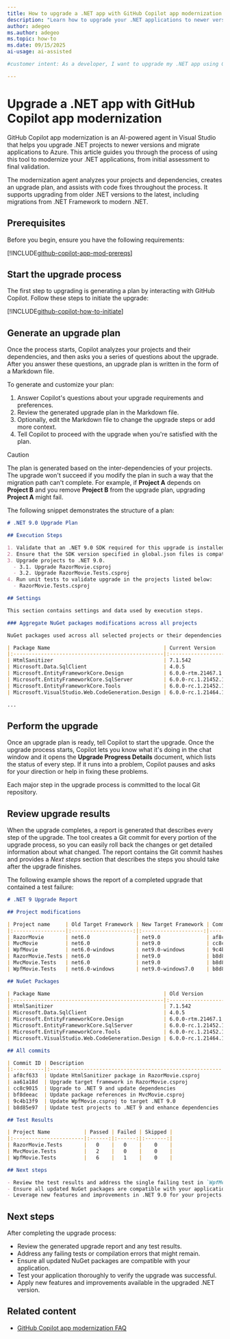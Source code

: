 ```yaml
---
title: How to upgrade a .NET app with GitHub Copilot app modernization
description: "Learn how to upgrade your .NET applications to newer versions using GitHub Copilot app modernization in Visual Studio. This step-by-step guide covers planning, execution, and validation."
author: adegeo
ms.author: adegeo
ms.topic: how-to
ms.date: 09/15/2025
ai-usage: ai-assisted

#customer intent: As a developer, I want to upgrade my .NET app using GitHub Copilot app modernization so that I can modernize my codebase efficiently with AI assistance.

---
```


# Upgrade a .NET app with GitHub Copilot app modernization

GitHub Copilot app modernization is an AI-powered agent in Visual Studio that helps you upgrade .NET projects to newer versions and migrate applications to Azure. This article guides you through the process of using this tool to modernize your .NET applications, from initial assessment to final validation.

The modernization agent analyzes your projects and dependencies, creates an upgrade plan, and assists with code fixes throughout the process. It supports upgrading from older .NET versions to the latest, including migrations from .NET Framework to modern .NET.

## Prerequisites

Before you begin, ensure you have the following requirements:

[!INCLUDE[github-copilot-app-mod-prereqs](./includes/prereqs.md)]

## Start the upgrade process

The first step to upgrading is generating a plan by interacting with GitHub Copilot. Follow these steps to initiate the upgrade:

[!INCLUDE[github-copilot-how-to-initiate](./includes/how-to-initiate.md)]

## Generate an upgrade plan

Once the process starts, Copilot analyzes your projects and their dependencies, and then asks you a series of questions about the upgrade. After you answer these questions, an upgrade plan is written in the form of a Markdown file.

To generate and customize your plan:

1. Answer Copilot's questions about your upgrade requirements and preferences.
1. Review the generated upgrade plan in the Markdown file.
1. Optionally, edit the Markdown file to change the upgrade steps or add more context.
1. Tell Copilot to proceed with the upgrade when you're satisfied with the plan.

> [!CAUTION]
> The plan is generated based on the inter-dependencies of your projects. The upgrade won't succeed if you modify the plan in such a way that the migration path can't complete. For example, if **Project A** depends on **Project B** and you remove **Project B** from the upgrade plan, upgrading **Project A** might fail.

The following snippet demonstrates the structure of a plan:

```md
# .NET 9.0 Upgrade Plan

## Execution Steps

1. Validate that an .NET 9.0 SDK required for this upgrade is installed on the machine and if not, help to get it installed.
2. Ensure that the SDK version specified in global.json files is compatible with the .NET 9.0 upgrade.
3. Upgrade projects to .NET 9.0.
  - 3.1. Upgrade RazorMovie.csproj
  - 3.2. Upgrade RazorMovie.Tests.csproj
4. Run unit tests to validate upgrade in the projects listed below:
  - RazorMovie.Tests.csproj

## Settings

This section contains settings and data used by execution steps.

### Aggregate NuGet packages modifications across all projects

NuGet packages used across all selected projects or their dependencies that need version update in projects that reference them.

| Package Name                                     | Current Version     | New Version | Description              |
|:-------------------------------------------------|:-------------------:|:-----------:|:-------------------------|
| HtmlSanitizer                                    | 7.1.542             | 9.0.884     | Security vulnerability   |
| Microsoft.Data.SqlClient                         | 4.0.5               | 6.0.2       | Deprecated               |
| Microsoft.EntityFrameworkCore.Design             | 6.0.0-rtm.21467.1   | 9.0.5       | Recommended for .NET 9.0 |
| Microsoft.EntityFrameworkCore.SqlServer          | 6.0.0-rc.1.21452.10 | 9.0.5       | Recommended for .NET 9.0 |
| Microsoft.EntityFrameworkCore.Tools              | 6.0.0-rc.1.21452.10 | 9.0.5       | Recommended for .NET 9.0 |
| Microsoft.VisualStudio.Web.CodeGeneration.Design | 6.0.0-rc.1.21464.1  | 9.0.0       | Recommended for .NET 9.0 |

...
```

## Perform the upgrade

Once an upgrade plan is ready, tell Copilot to start the upgrade. Once the upgrade process starts, Copilot lets you know what it's doing in the chat window and it opens the **Upgrade Progress Details** document, which lists the status of every step. If it runs into a problem, Copilot pauses and asks for your direction or help in fixing these problems.

Each major step in the upgrade process is committed to the local Git repository.

## Review upgrade results

When the upgrade completes, a report is generated that describes every step of the upgrade. The tool creates a Git commit for every portion of the upgrade process, so you can easily roll back the changes or get detailed information about what changed. The report contains the Git commit hashes and provides a _Next steps_ section that describes the steps you should take after the upgrade finishes.

The following example shows the report of a completed upgrade that contained a test failure:

```md
# .NET 9 Upgrade Report

## Project modifications

| Project name     | Old Target Framework | New Target Framework | Commits            |
|:-----------------|:--------------------:|:--------------------:|--------------------|
| RazorMovie       | net6.0               | net9.0               | af8cf633, aa61a18d |
| MvcMovie         | net6.0               | net9.0               | cc8c9015           |
| WpfMovie         | net6.0-windows       | net9.0-windows       | 9c4b13f9           |
| RazorMovie.Tests | net6.0               | net9.0               | b8d85e97           |
| MvcMovie.Tests   | net6.0               | net9.0               | b8d85e97           |
| WpfMovie.Tests   | net6.0-windows       | net9.0-windows7.0    | b8d85e97           |

## NuGet Packages

| Package Name                                     | Old Version         | New Version | Commit Id |
|:-------------------------------------------------|:-------------------:|:-----------:|-----------|
| HtmlSanitizer                                    | 7.1.542             | 9.0.884     | af8cf633  |
| Microsoft.Data.SqlClient                         | 4.0.5               | 6.0.2       | bf8deeac  |
| Microsoft.EntityFrameworkCore.Design             | 6.0.0-rtm.21467.1   | 9.0.5       | bf8deeac  |
| Microsoft.EntityFrameworkCore.SqlServer          | 6.0.0-rc.1.21452.10 | 9.0.5       | bf8deeac  |
| Microsoft.EntityFrameworkCore.Tools              | 6.0.0-rc.1.21452.10 | 9.0.5       | bf8deeac  |
| Microsoft.VisualStudio.Web.CodeGeneration.Design | 6.0.0-rc.1.21464.1  | 9.0.0       | bf8deeac  |

## All commits

| Commit ID | Description                                             |
|:----------|:--------------------------------------------------------|
| af8cf633  | Update HtmlSanitizer package in RazorMovie.csproj       |
| aa61a18d  | Upgrade target framework in RazorMovie.csproj           |
| cc8c9015  | Upgrade to .NET 9 and update dependencies               |
| bf8deeac  | Update package references in MvcMovie.csproj            |
| 9c4b13f9  | Update WpfMovie.csproj to target .NET 9.0               |
| b8d85e97  | Update test projects to .NET 9 and enhance dependencies |

## Test Results

| Project Name           | Passed | Failed | Skipped |
|:-----------------------|:------:|:------:|:-------:|
| RazorMovie.Tests       |   0    |   0    |    0    |
| MvcMovie.Tests         |   2    |   0    |    0    |
| WpfMovie.Tests         |   6    |   1    |    0    |

## Next steps

- Review the test results and address the single failing test in `WpfMovie.Tests`.
- Ensure all updated NuGet packages are compatible with your application.
- Leverage new features and improvements in .NET 9.0 for your projects.
```

## Next steps

After completing the upgrade process:

- Review the generated upgrade report and any test results.
- Address any failing tests or compilation errors that might remain.
- Ensure all updated NuGet packages are compatible with your application.
- Test your application thoroughly to verify the upgrade was successful.
- Apply new features and improvements available in the upgraded .NET version.

## Related content

- [GitHub Copilot app modernization FAQ](faq.yml)
